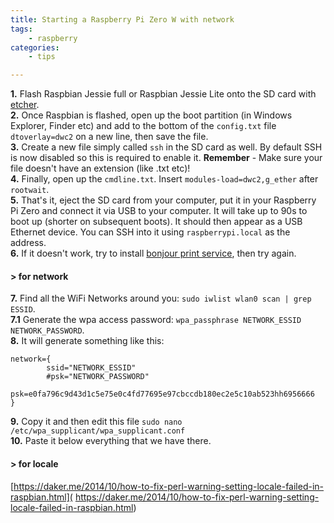 ```yaml
---
title: Starting a Raspberry Pi Zero W with network
tags:
    - raspberry
categories:
    - tips

---
```


**1.** Flash Raspbian Jessie full or Raspbian Jessie Lite onto the SD card with [etcher](https://www.balena.io/etcher/).  
**2.** Once Raspbian is flashed, open up the boot partition (in Windows Explorer, Finder etc) and add to the bottom of the ```config.txt``` file ```dtoverlay=dwc2``` on a new line, then save the file.    
**3.** Create a new file simply called ```ssh``` in the SD card as well. By default SSH is now disabled so this is required to enable it. **Remember** - Make sure your file doesn't have an extension (like .txt etc)!    
**4.** Finally, open up the ```cmdline.txt```. Insert ```modules-load=dwc2,g_ether``` after ```rootwait```.  
**5.** That's it, eject the SD card from your computer, put it in your Raspberry Pi Zero and connect it via USB to your computer. It will take up to 90s to boot up (shorter on subsequent boots). It should then appear as a USB Ethernet device. You can SSH into it using ```raspberrypi.local``` as the address.  
**6.** If it doesn't work, try to install [bonjour print service](https://support.apple.com/kb/DL999?locale=en_US), then try again.

#### > for network

**7.** Find all the WiFi Networks around you: `sudo iwlist wlan0 scan | grep ESSID`.  
**7.1** Generate the wpa access password: `wpa_passphrase NETWORK_ESSID NETWORK_PASSWORD`.  
**8.** It will generate something like this:
```
network={                                                                   
        ssid="NETWORK_ESSID"                                                 
        #psk="NETWORK_PASSWORD"                                                  
        psk=e0fa796c9d43d1c5e75e0c4fd77695e97cbccdb180ec2e5c10ab523hh6956666
}                                                                           
```  
**9.** Copy it and then edit this file `sudo nano /etc/wpa_supplicant/wpa_supplicant.conf`  
**10.** Paste it below everything that we have there.

#### > for locale
[https://daker.me/2014/10/how-to-fix-perl-warning-setting-locale-failed-in-raspbian.html](
https://daker.me/2014/10/how-to-fix-perl-warning-setting-locale-failed-in-raspbian.html)
